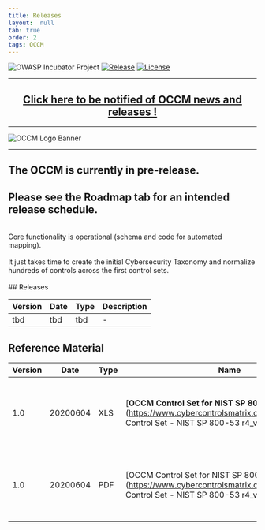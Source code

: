 ```yaml
---
title: Releases
layout:  null
tab: true
order: 2
tags: OCCM
---
```


<!-- Global site tag (gtag.js) - Google Analytics -->
<script async src="https://www.googletagmanager.com/gtag/js?id=UA-153589924-2"></script>
<script>
  window.dataLayer = window.dataLayer || [];
  function gtag(){dataLayer.push(arguments);}
  gtag('js', new Date());

  gtag('config', 'UA-153589924-2');
</script>

![OWASP Incubator Project](https://owasp.org/www-project-cyber-controls-matrix/assets/images/OWASP-Incubator_Project-blue.svg)
[![Release](https://owasp.org/www-project-cyber-controls-matrix/assets/images/release-tbd-blue.svg)](https://cybercontrolsmatrix.com/#div-releases)
[![License](https://owasp.org/www-project-cyber-controls-matrix/assets/images/license-CC--BY_4.0-blue.svg)](https://creativecommons.org/licenses/by/4.0/)

***
<p><h2 style="text-align:center" target="_blank"><a href="https://eepurl.com/g3kJBP">Click here to be notified of OCCM news and releases !</a></h2></p>

***
![OCCM Logo Banner](https://owasp.org/www-project-cyber-controls-matrix/assets/images/OCCM-logo-1000x348-wht.png)

***
## The OCCM is currently in pre-release.
## Please see the Roadmap tab for an intended release schedule.
<br>
Core functionality is operational (schema and code for automated mapping).<br>
<br>
It just takes time to create the initial Cybersecurity Taxonomy and normalize hundreds of controls across the first control sets.<br>
<br>
## Releases

Version | Date | Type | Description
------- | ---- | ---- | -----------
tbd | tbd | tbd | -

## Reference Material

Version | Date | Type | Name | Description
------- | ---- | ---- | -----| -----------
1.0 | 20200604 | XLS | [**OCCM Control Set for NIST SP 800-53 rev. 4**](https://www.cybercontrolsmatrix.com/Releases/OCCM Control Set - NIST SP 800-53 r4_v1.0.xlsx) | Does not contain mapping. Improved version of the official spreadsheet.
1.0 | 20200604 | PDF | [OCCM Control Set for NIST SP 800-53 rev. 4](https://www.cybercontrolsmatrix.com/Releases/OCCM Control Set - NIST SP 800-53 r4_v1.0.pdf) | Does not contain mapping. Improved version of the official spreadsheet.
